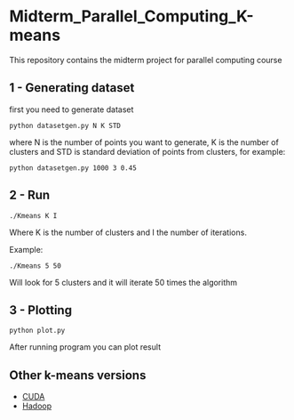 # Midterm_Parallel_Computing_K-means
This repository contains the midterm project for parallel computing course

## 1 - Generating dataset
first you need to generate dataset
```
python datasetgen.py N K STD
```
where N is the number of points you want to generate, K is the number of clusters and STD is standard deviation of points from clusters, for example:
```
python datasetgen.py 1000 3 0.45
```
## 2 - Run
```
./Kmeans K I
```
Where K is the number of clusters and I the number of iterations.

Example:
```
./Kmeans 5 50
```
Will look for 5 clusters and it will iterate 50 times the algorithm 

## 3 - Plotting
```
python plot.py
```
After running program you can plot result

## Other k-means versions
- [CUDA](https://github.com/daikon899/Midterm_K-means_CUDA)
- [Hadoop](https://github.com/daikon899/Midterm_K-means_hadoop)
